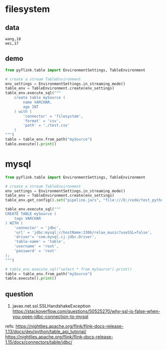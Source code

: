 
# filesystem
## data
```csv
wang,18
wei,17
```

## demo
```python
from pyflink.table import EnvironmentSettings, TableEnvironment

# create a stream TableEnvironment
env_settings = EnvironmentSettings.in_streaming_mode()
table_env = TableEnvironment.create(env_settings)
table_env.execute_sql("""
    create table mySource (
        name VARCHAR,
        age INT
    ) with (
        'connector' = 'filesystem',
        'format' = 'csv',
        'path' = './test.csv'
    )
""")
table = table_env.from_path("mySource")
table.execute().print()
```


# mysql
```python
from pyflink.table import EnvironmentSettings, TableEnvironment

# create a stream TableEnvironment
env_settings = EnvironmentSettings.in_streaming_mode()
table_env = TableEnvironment.create(env_settings)
table_env.get_config().set("pipeline.jars", "file:///D:/code/test_python/jar/flink-connector-jdbc-1.15.1.jar;file:///D:/code/test_python/jar/mysql-connector-java-8.0.23.jar")  # 添加依赖包 flink-connector 和 mysql-connector

table_env.execute_sql("""
CREATE TABLE mySource (
    tags VARCHAR
) WITH (
    'connector' = 'jdbc',
    'url' = 'jdbc:mysql://hostName:3306/relax_music?useSSL=false',
    'driver'= 'com.mysql.cj.jdbc.Driver',
    'table-name' = 'table',
    'username' = 'root',
    'password' = 'root'
);
""")

# table_env.execute_sql("select * from mySource").print()
table = table_env.from_path("mySource")
table.execute().print()
```

## question

1. javax.net.ssl.SSLHandshakeException
https://stackoverflow.com/questions/50525270/why-ssl-is-false-when-you-open-jdbc-connection-to-mysql

refs:
https://nightlies.apache.org/flink/flink-docs-release-1.13/docs/dev/python/table_api_tutorial/
https://nightlies.apache.org/flink/flink-docs-release-1.15/docs/connectors/table/jdbc/